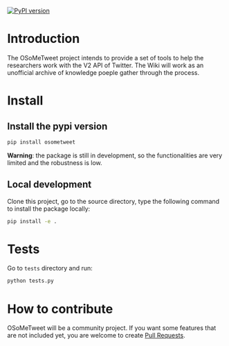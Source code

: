 [![PyPI version](https://badge.fury.io/py/osometweet.svg)](https://badge.fury.io/py/osometweet)

# Introduction

The OSoMeTweet project intends to provide a set of tools to help the researchers work with the V2 API of Twitter.
The Wiki will work as an unofficial archive of knowledge poeple gather through the process.

# Install

## Install the pypi version

```bash
pip install osometweet
```

**Warning**: the package is still in development, so the functionalities are very limited and the robustness is low.

## Local development

Clone this project, go to the source directory, type the following command to install the package locally:

```bash
pip install -e .
```

# Tests

Go to `tests` directory and run:

```bash
python tests.py
```

# How to contribute

OSoMeTweet will be a community project. If you want some features that are not included yet, you are welcome to create [Pull Requests](https://github.com/truthy/osometweet/pulls).
